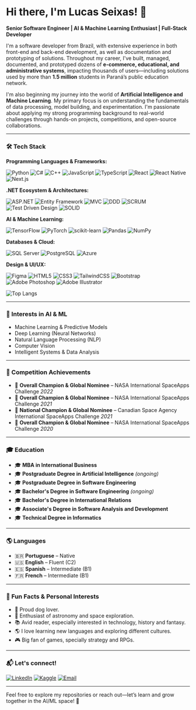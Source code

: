 # Hi there, I'm Lucas Seixas! 👋

**Senior Software Engineer | AI & Machine Learning Enthusiast | Full-Stack Developer**

I'm a software developer from Brazil, with extensive experience in both front-end and back-end development, as well as documentation and prototyping of solutions. Throughout my career, 
I've built, managed, documented, and prototyped dozens of **e-commerce, educational, and administrative systems**, impacting thousands of users—including solutions used by more than **1.5 million** students in Paraná’s public education network.

I'm also beginning my journey into the world of **Artificial Intelligence and Machine Learning**. My primary focus is on understanding the fundamentals of data processing, model building, and experimentation. I'm passionate about applying my strong programming background to real-world challenges through hands-on projects, competitions, and open-source collaborations.

---

### 🛠️ Tech Stack

**Programming Languages & Frameworks:**

![Python](https://img.shields.io/badge/-Python-3776AB?style=flat&logo=python&logoColor=white)
![C#](https://img.shields.io/badge/-C%23-239120?style=flat&logo=c-sharp&logoColor=white)
![C++](https://img.shields.io/badge/-C++-00599C?style=flat&logo=c%2B%2B&logoColor=white)
![JavaScript](https://img.shields.io/badge/-JavaScript-F7DF1E?style=flat&logo=javascript&logoColor=black)
![TypeScript](https://img.shields.io/badge/-TypeScript-3178C6?style=flat&logo=typescript&logoColor=white)
![React](https://img.shields.io/badge/-React-61DAFB?style=flat&logo=react&logoColor=black)
![React Native](https://img.shields.io/badge/-React_Native-61DAFB?style=flat&logo=react&logoColor=black)
![Next.js](https://img.shields.io/badge/-Next.js-000000?style=flat&logo=next.js&logoColor=white)

**.NET Ecosystem & Architectures:**

![ASP.NET](https://img.shields.io/badge/-ASP.NET-512BD4?style=flat&logo=dotnet&logoColor=white)
![Entity Framework](https://img.shields.io/badge/-Entity_Framework-68217A?style=flat&logo=.net&logoColor=white)
![MVC](https://img.shields.io/badge/-MVC-512BD4?style=flat&logo=.net&logoColor=white)
![DDD](https://img.shields.io/badge/-Domain_Driven_Design-FF5722?style=flat&logoColor=white)
![SCRUM](https://img.shields.io/badge/-SCRUM-6DB33F?style=flat&logo=scrumalliance&logoColor=white)
![Test Driven Design](https://img.shields.io/badge/-TDD-009639?style=flat&logoColor=white)
![SOLID](https://img.shields.io/badge/-SOLID-4EAA25?style=flat&logoColor=white)

**AI & Machine Learning:**

![TensorFlow](https://img.shields.io/badge/-TensorFlow-FF6F00?style=flat&logo=tensorflow&logoColor=white)
![PyTorch](https://img.shields.io/badge/-PyTorch-EE4C2C?style=flat&logo=pytorch&logoColor=white)
![scikit-learn](https://img.shields.io/badge/-scikit--learn-F7931E?style=flat&logo=scikit-learn&logoColor=white)
![Pandas](https://img.shields.io/badge/-Pandas-150458?style=flat&logo=pandas&logoColor=white)
![NumPy](https://img.shields.io/badge/-NumPy-013243?style=flat&logo=numpy&logoColor=white)

**Databases & Cloud:**

![SQL Server](https://img.shields.io/badge/-SQL_Server-CC2927?style=flat&logo=microsoft-sql-server&logoColor=white)
![PostgreSQL](https://img.shields.io/badge/-PostgreSQL-336791?style=flat&logo=postgresql&logoColor=white)
![Azure](https://img.shields.io/badge/-Azure-0078D4?style=flat&logo=microsoft-azure&logoColor=white)

**Design & UI/UX:**

![Figma](https://img.shields.io/badge/-Figma-F24E1E?style=flat&logo=figma&logoColor=white)
![HTML5](https://img.shields.io/badge/-HTML5-E34F26?style=flat&logo=html5&logoColor=white)
![CSS3](https://img.shields.io/badge/-CSS3-1572B6?style=flat&logo=css3&logoColor=white)
![TailwindCSS](https://img.shields.io/badge/-TailwindCSS-06B6D4?style=flat&logo=tailwindcss&logoColor=white)
![Bootstrap](https://img.shields.io/badge/-Bootstrap-7952B3?style=flat&logo=bootstrap&logoColor=white)
![Adobe Photoshop](https://img.shields.io/badge/-Photoshop-31A8FF?style=flat&logo=adobephotoshop&logoColor=white)
![Adobe Illustrator](https://img.shields.io/badge/-Illustrator-FF9A00?style=flat&logo=adobeillustrator&logoColor=white)

![Top Langs](https://github-readme-stats.vercel.app/api/top-langs/?username=LSeixas98&layout=compact&theme=tokyonight)

---

### 🤖 Interests in AI & ML

- Machine Learning & Predictive Models
- Deep Learning (Neural Networks)
- Natural Language Processing (NLP)
- Computer Vision
- Intelligent Systems & Data Analysis

---

### 🏅 Competition Achievements

- 🥇 **Overall Champion & Global Nominee** – NASA International SpaceApps Challenge *2022*
- 🥇 **Overall Champion & Global Nominee** – NASA International SpaceApps Challenge *2021*
- 🥇 **National Champion & Global Nominee** – Canadian Space Agency International SpaceApps Challenge *2021*
- 🥇 **Overall Champion & Global Nominee** – NASA International SpaceApps Challenge *2020*

---

### 🎓 Education

- 🎓 **MBA in International Business**
- 🎓 **Postgraduate Degree in Artificial Intelligence** *(ongoing)*
- 🎓 **Postgraduate Degree in Software Engineering**
- 🎓 **Bachelor's Degree in Software Engineering** *(ongoing)*
- 🎓 **Bachelor's Degree in International Relations**
- 🎓 **Associate's Degree in Software Analysis and Development**
- 🎓 **Technical Degree in Informatics**

---

### 🌎 Languages

- 🇧🇷 **Portuguese** – Native
- 🇺🇸 **English** – Fluent (C2)
- 🇪🇸 **Spanish** – Intermediate (B1)
- 🇫🇷 **French** – Intermediate (B1)

---

### 🎲 Fun Facts & Personal Interests

- 🐶 Proud dog lover.
- 🚀 Enthusiast of astronomy and space exploration.
- 📚 Avid reader, especially interested in technology, history and fantasy.
- 🌎 I love learning new languages and exploring different cultures.
- 🎮 Big fan of games, specially strategy and RPGs.

---

### 📬 Let's connect!

[![LinkedIn](https://img.shields.io/badge/-Lucas_Seixas-0077B5?style=flat&logo=linkedin&logoColor=white)](https://www.linkedin.com/in/lucas-felipe-cassol-seixas/)
[![Kaggle](https://img.shields.io/badge/-Kaggle-20BEFF?style=flat&logo=kaggle&logoColor=white)](https://www.kaggle.com/lseixas98)
[![Email](https://img.shields.io/badge/-lucasseixas@outlook.com-0078D4?style=flat&logo=microsoft-outlook&logoColor=white)](mailto:lucasseixas@outlook.com)

---

Feel free to explore my repositories or reach out—let’s learn and grow together in the AI/ML space! 🚀
